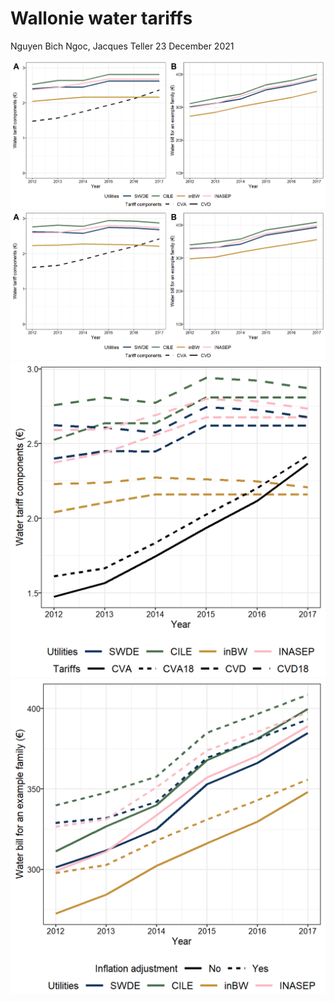 Wallonie water tariffs
================
Nguyen Bich Ngoc, Jacques Teller
23 December 2021

![](water_price_Wal_211223_1325_files/figure-gfm/prwoinf-1.png)<!-- -->
![](water_price_Wal_211223_1325_files/figure-gfm/prwinf-1.png)<!-- -->
![](water_price_Wal_211223_1325_files/figure-gfm/cpwwoinf1-1.png)<!-- -->
![](water_price_Wal_211223_1325_files/figure-gfm/cpwwoinf2-1.png)<!-- -->
